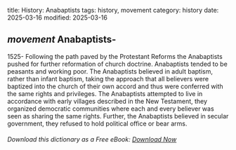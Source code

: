 title: History: Anabaptists
tags: history, movement
category: history
date: 2025-03-16
modified: 2025-03-16

## _movement_ Anabaptists-
1525-
Following the path paved by the
 Protestant Reforms the Anabaptists pushed for further reformation of
 church doctrine. Anabaptists tended to be peasants and working
 poor. The Anabaptists believed in adult baptism, rather than
 infant baptism, taking the approach that all believers were baptized
 into the church of their own accord and thus were conferred with the
 same rights and privileges. The Anabaptists attempted to live in
 accordance with early villages described in the New Testament, they
 organized democratic communities where each and every believer was
 seen as sharing the same rights. Further, the Anabaptists believed
 in secular government, they refused to hold political office or bear
 arms.



###### Download *this* dictionary as a Free eBook: [Download Now]({static}static/SerfHistoryDictionary.pdf)

